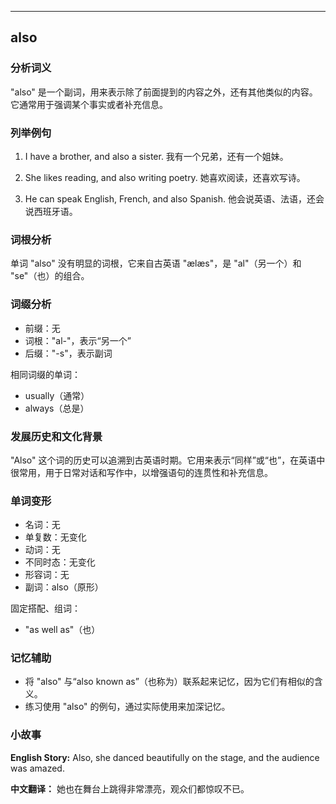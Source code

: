 
---------------
## also
### 分析词义
"also" 是一个副词，用来表示除了前面提到的内容之外，还有其他类似的内容。它通常用于强调某个事实或者补充信息。

### 列举例句
1. I have a brother, and also a sister.
   我有一个兄弟，还有一个姐妹。

2. She likes reading, and also writing poetry.
   她喜欢阅读，还喜欢写诗。

3. He can speak English, French, and also Spanish.
   他会说英语、法语，还会说西班牙语。

### 词根分析
单词 "also" 没有明显的词根，它来自古英语 "ælæs"，是 "al"（另一个）和 "se"（也）的组合。

### 词缀分析
- 前缀：无
- 词根："al-"，表示“另一个”
- 后缀："-s"，表示副词

相同词缀的单词：
- usually（通常）
- always（总是）

### 发展历史和文化背景
"Also" 这个词的历史可以追溯到古英语时期。它用来表示“同样”或“也”，在英语中很常用，用于日常对话和写作中，以增强语句的连贯性和补充信息。

### 单词变形
- 名词：无
- 单复数：无变化
- 动词：无
- 不同时态：无变化
- 形容词：无
- 副词：also（原形）

固定搭配、组词：
- "as well as"（也）

### 记忆辅助
- 将 "also" 与“also known as”（也称为）联系起来记忆，因为它们有相似的含义。
- 练习使用 "also" 的例句，通过实际使用来加深记忆。

### 小故事
**English Story:**
Also, she danced beautifully on the stage, and the audience was amazed.

**中文翻译：**
她也在舞台上跳得非常漂亮，观众们都惊叹不已。

